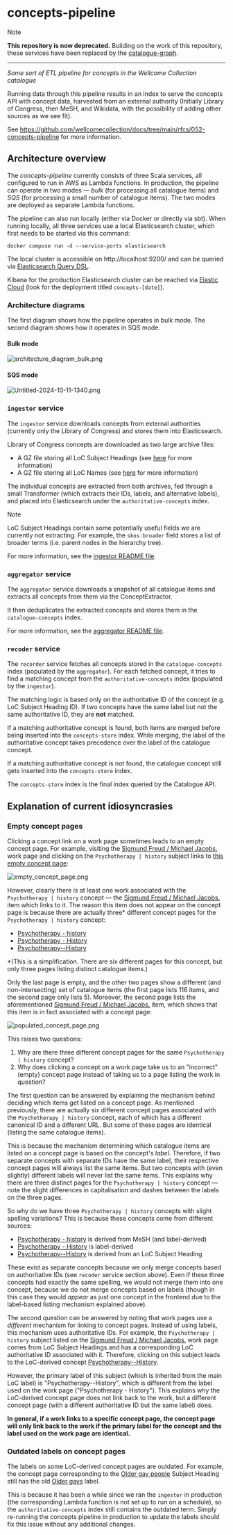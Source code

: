 # concepts-pipeline

> [!NOTE]
>  **This repository is now deprecated.** Building on the work of this repository, these services have been replaced by the [catalogue-graph](https://github.com/wellcomecollection/catalogue-pipeline/tree/main/catalogue_graph).

---

_Some sort of ETL pipeline for concepts in the Wellcome Collection catalogue_

Running data through this pipeline results in an index to serve the concepts API with concept data, harvested from an external authority (Initially Library of Congress, then MeSH, and Wikidata, with the possibility of adding other sources as we see fit).

See https://github.com/wellcomecollection/docs/tree/main/rfcs/052-concepts-pipeline for more information.

## Architecture overview

The _concepts-pipeline_ currently consists of three Scala services, all configured to run in AWS as Lambda functions.
In production, the pipeline can operate in two modes — _bulk_ (for processing all catalogue items) and _SQS_ (for processing a small number of catalogue items).
The two modes are deployed as separate Lambda functions.

The pipeline can also run locally (either via Docker or directly via sbt). When running locally, all three services use
a local Elasticsearch cluster, which first needs to be started via this command:
```
docker compose run -d --service-ports elasticsearch
```

The local cluster is accessible on http://localhost:9200/ and can be queried via [Elasticsearch Query DSL](https://www.elastic.co/guide/en/elasticsearch/reference/current/query-dsl.html).  

Kibana for the production Elasticsearch cluster can be reached via [Elastic Cloud](https://cloud.elastic.co/deployments) (look for the deployment titled `concepts-[date]`). 

### Architecture diagrams

The first diagram shows how the pipeline operates in bulk mode. The second diagram shows how it operates in SQS mode.

#### Bulk mode
![architecture_diagram_bulk.png](diagrams/architecture_diagram_bulk.png)

#### SQS mode

![Untitled-2024-10-11-1340.png](diagrams/architecture_diagram_sqs.png)
### `ingestor` service

The `ingestor` service downloads concepts from external authorities (currently only the Library of Congress) and stores them into Elasticsearch.

Library of Congress concepts are downloaded as two large archive files:
* A GZ file storing all LoC Subject Headings (see [here](https://id.loc.gov/authorities/subjects.html) for more information)
* A GZ file storing all LoC Names (see [here](https://id.loc.gov/authorities/names.html) for more information)

The individual concepts are extracted from both archives, fed through a small Transformer (which extracts their IDs, labels, and alternative labels), and placed into Elasticsearch under the `authoritative-concepts` index.

> [!NOTE]  
> LoC Subject Headings contain some potentially useful fields we are currently not extracting. For example, the `skos:broader` field stores a list of broader terms (i.e. parent nodes in the hierarchy tree).    

For more information, see the [ingestor README file](ingestor/README.md).

### `aggregator` service

The `aggregator` service downloads a snapshot of all catalogue items and extracts all concepts from them via the ConceptExtractor.

It then deduplicates the extracted concepts and stores them in the `catalogue-concepts` index.

For more information, see the [aggregator README file](aggregator/README.md).

### `recoder` service

The `recorder` service fetches all concepts stored in the `catalogue-concepts` index (populated by the `aggregator`).
For each fetched concept, it tries to find a matching concept from the `authoritative-concepts` index (populated by the `ingestor`).

The matching logic is based only on the authoritative ID of the concept (e.g. LoC Subject Heading ID). If two concepts have the same label
but not the same authoritative ID, they are **not** matched. 

If a matching authoritative concept is found, both items are merged before being inserted into the `concepts-store` index. 
While merging, the label of the authoritative concept takes precedence over the label of the catalogue concept.

If a matching authoritative concept is not found, the catalogue concept still gets inserted into the `concepts-store` index.

The `concepts-store` index is the final index queried by the Catalogue API. 

## Explanation of current idiosyncrasies
### Empty concept pages

Clicking a concept link on a work page sometimes leads to an empty concept page. For example, visiting the
[Sigmund Freud / Michael Jacobs.](https://wellcomecollection.org/works/hze5z2xm) work page and clicking on the
`Psychotherapy | history` subject links to [this empty concept page](https://wellcomecollection.org/concepts/bmpuc2hn):

![empty_concept_page.png](empty_concept_page.png)

However, clearly there _is_ at least one work associated with the `Psychotherapy | history` concept —
the [Sigmund Freud / Michael Jacobs.](https://wellcomecollection.org/works/hze5z2xm) item which links to it. The reason
this item does not appear on the concept page is because there are actually three* different concept pages for the `Psychotherapy | history` concept:
* [Psychotherapy - history](https://wellcomecollection.org/concepts/am2zsdgn)
* [Psychotherapy - History](https://wellcomecollection.org/concepts/nkpfmrtk)
* [Psychotherapy--History](https://wellcomecollection.org/concepts/bmpuc2hn)

*(This is a simplification. There are six different pages for this concept, but only three pages listing distinct catalogue items.)

Only the last page is empty, and the other two pages show a different (and non-intersecting) set of catalogue items
(the first page lists 116 items, and the second page only lists 5). Moreover, the second page lists the aforementioned
[Sigmund Freud / Michael Jacobs.](https://wellcomecollection.org/works/hze5z2xm) item, which shows that this item is in
fact associated with a concept page:

![populated_concept_page.png](populated_concept_page.png)

This raises two questions:
1. Why are there three different concept pages for the same `Psychotherapy | history` concept?
2. Why does clicking a concept on a work page take us to an "incorrect" (empty) concept page instead of taking us to a page listing the work in question?

The first question can be answered by explaining the mechanism behind deciding which items get listed on a concept page.
As mentioned previously, there are actually six different concept pages associated with the `Psychotherapy | history` concept,
each of which has a different canonical ID and a different URL. But some of these pages are identical (listing the same catalogue items).

This is because the mechanism determining which catalogue items are listed on a concept page is based on the concept's _label_. Therefore,
if two separate concepts with separate IDs have the same label, their respective concept pages will always list the same items.
But two concepts with (even slightly) different labels will never list the same items. This explains why there are three 
distinct pages for the `Psychotherapy | history` concept — note the slight differences in capitalisation and dashes between
the labels on the three pages.

So why do we have three `Psychotherapy | history` concepts with slight spelling variations? This is because these concepts
come from different sources:
* [Psychotherapy - history](https://wellcomecollection.org/concepts/am2zsdgn) is derived from MeSH (and label-derived)
* [Psychotherapy - History](https://wellcomecollection.org/concepts/nkpfmrtk) is label-derived
* [Psychotherapy--History](https://wellcomecollection.org/concepts/bmpuc2hn) is derived from an LoC Subject Heading

These exist as separate concepts because we only merge concepts based on authoritative IDs (see `recoder` service section above).
Even if these three concepts had exactly the same spelling, we would not merge them into one concept, because we do not 
merge concepts based on labels (though in this case they would _appear_ as just one concept in the frontend due to the 
label-based listing mechanism explained above).

The second question can be answered by noting that work pages use a _different_ mechanism for linking to concept pages.
Instead of using labels, this mechanism uses authoritative IDs. For example, the `Psychotherapy | history` subject
listed on the [Sigmund Freud / Michael Jacobs.](https://wellcomecollection.org/works/hze5z2xm) work page comes from LoC 
Subject Headings and has a corresponding LoC authoritative ID associated with it. Therefore, clicking on this subject 
leads to the LoC-derived concept [Psychotherapy--History](https://wellcomecollection.org/concepts/bmpuc2hn).

However, the primary label of this subject (which is inherited from the main LoC label) is "Psychotherapy--History",
which is different from the label used on the work page ("Psychotherapy - History"). This explains why the LoC-derived concept page
does not link back to the work, but a different concept page (with a different authoritative ID but the same label) does.

**In general, if a work links to a specific concept page, the concept page will only link back to the work if the 
primary label for the concept and the label used on the work page are identical.** 


### Outdated labels on concept pages

The labels on some LoC-derived concept pages are outdated. For example, the concept page corresponding to the [Older gay people](https://id.loc.gov/authorities/subjects/sh2002002101.html)
Subject Heading still has the old [Older gays](https://wellcomecollection.org/concepts/jnvnwjmq) label.

This is because it has been a while since we ran the `ingestor` in production (the corresponding Lambda function is not set up to run on a schedule),
so the `authoritative-concepts` index still contains the outdated term. Simply re-running the concepts pipeline in production to update the labels should fix this issue without any additional changes.   
